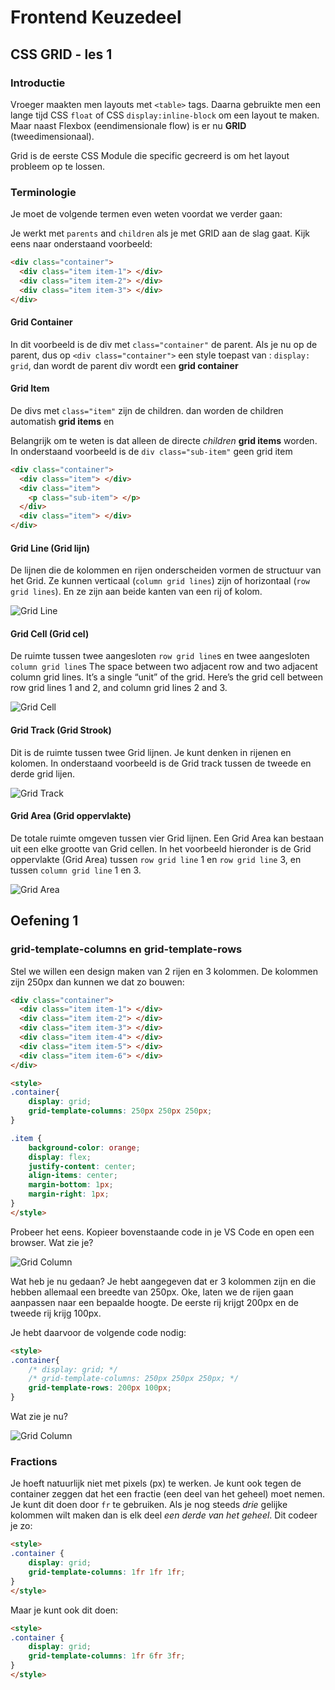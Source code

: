 # Frontend Keuzedeel

## CSS GRID - les 1

### Introductie

Vroeger maakten men layouts met `<table>` tags. Daarna gebruikte men een lange tijd CSS `float` of CSS `display:inline-block` om een layout te maken.
Maar naast Flexbox (eendimensionale flow) is er nu __GRID__ (tweedimensionaal).

Grid is de eerste CSS Module die specific gecreerd is om het layout probleem op te lossen.

### Terminologie

Je moet de volgende termen even weten voordat we verder gaan:

Je werkt met `parents` and `children` als je met GRID aan de slag gaat. Kijk eens naar onderstaand voorbeeld:


```html
<div class="container">
  <div class="item item-1"> </div>
  <div class="item item-2"> </div>
  <div class="item item-3"> </div>
</div>
```


#### Grid Container

In dit voorbeeld is de div met `class="container"` de parent.
Als je nu op de parent, dus op `<div class="container">`  een style toepast van : `display: grid`, dan wordt de parent div wordt een __grid container__


#### Grid Item

De divs met `class="item"` zijn de children.
 dan worden de children automatish __grid items__ en

Belangrijk om te weten is dat alleen de directe _children_ __grid items__ worden. In onderstaand voorbeeld is de `div class="sub-item"` geen grid item

```html
<div class="container">
  <div class="item"> </div>
  <div class="item">
    <p class="sub-item"> </p>
  </div>
  <div class="item"> </div>
</div>
```

#### Grid Line (Grid lijn)

De lijnen die de kolommen en rijen onderscheiden vormen de structuur van het Grid. Ze kunnen verticaal (`column grid lines`) zijn of horizontaal (`row grid lines`). En ze zijn aan beide kanten van een rij of kolom.

![Grid Line](images/terms-grid-line.svg)

#### Grid Cell (Grid cel)

De ruimte tussen twee aangesloten `row grid line`s en twee aangesloten `column grid line`s
The space between two adjacent row and two adjacent column grid lines. It’s a single “unit” of the grid. Here’s the grid cell between row grid lines 1 and 2, and column grid lines 2 and 3.

![Grid Cell](images/terms-grid-cell.svg)

#### Grid Track (Grid Strook)

Dit is de ruimte tussen twee Grid lijnen. Je kunt denken in rijenen en kolomen. In onderstaand voorbeeld is de Grid track tussen de tweede en derde grid lijen.

![Grid Track](images/terms-grid-track.svg)


#### Grid Area (Grid oppervlakte)

De totale ruimte omgeven tussen vier Grid lijnen. Een Grid Area kan bestaan uit een elke grootte van Grid cellen. In het voorbeeld hieronder is de Grid oppervlakte (Grid Area) tussen `row grid line` 1 en `row grid line` 3, en tussen `column grid line` 1 en 3.

![Grid Area](images/terms-grid-area.svg)


## Oefening 1

### grid-template-columns en grid-template-rows
Stel we willen een design maken van 2 rijen en 3 kolommen. De kolommen zijn 250px dan kunnen we dat zo bouwen:

```html
<div class="container">
  <div class="item item-1"> </div>
  <div class="item item-2"> </div>
  <div class="item item-3"> </div>
  <div class="item item-4"> </div>
  <div class="item item-5"> </div>
  <div class="item item-6"> </div>
</div>

<style>
.container{
    display: grid;
    grid-template-columns: 250px 250px 250px;
}

.item {
    background-color: orange;
    display: flex;
    justify-content: center;
    align-items: center;
    margin-bottom: 1px;
    margin-right: 1px;
}
</style>
```

Probeer het eens. Kopieer bovenstaande code in je VS Code en open een browser. Wat zie je?

![Grid Column](images/grid-column.png)

Wat heb je nu gedaan? Je hebt aangegeven dat er 3 kolommen zijn en die hebben allemaal een breedte van 250px. Oke, laten we de rijen gaan aanpassen naar een bepaalde hoogte. De eerste rij krijgt 200px en de tweede rij krijg 100px.

Je hebt daarvoor de volgende code nodig:

```html
<style>
.container{
    /* display: grid; */
    /* grid-template-columns: 250px 250px 250px; */
    grid-template-rows: 200px 100px;
}

```
Wat zie je nu?

![Grid Column](images/grid-column-row.png)

### Fractions

Je hoeft natuurlijk niet met pixels (px) te werken. Je kunt ook tegen de container zeggen dat het een fractie (een deel van het geheel) moet nemen.
Je kunt dit doen door `fr` te gebruiken. Als je nog steeds _drie_ gelijke kolommen wilt maken dan is elk deel _een derde van het geheel_. Dit codeer je zo:

```html
<style>
.container {
    display: grid;
    grid-template-columns: 1fr 1fr 1fr;
}
</style>
```

Maar je kunt ook dit doen:

```html
<style>
.container {
    display: grid;
    grid-template-columns: 1fr 6fr 3fr;
}
</style>
```

